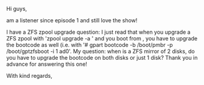 Hi guys,

am a listener since episode 1 and still love the show!

I have a ZFS zpool upgrade question:
I just read that when you upgrade a ZFS zpool with 'zpool upgrade -a
<poolname>' and you boot from <poolname>, you have to upgrade the bootcode
as well (i.e. with '# gpart bootcode -b /boot/pmbr -p /boot/gptzfsboot -i 1
ad0'. 
My question: when <poolname> is a ZFS mirror of 2 disks, do you have to
upgrade the bootcode on both disks or just 1 disk?
Thank you in advance for answering this one!

With kind regards,